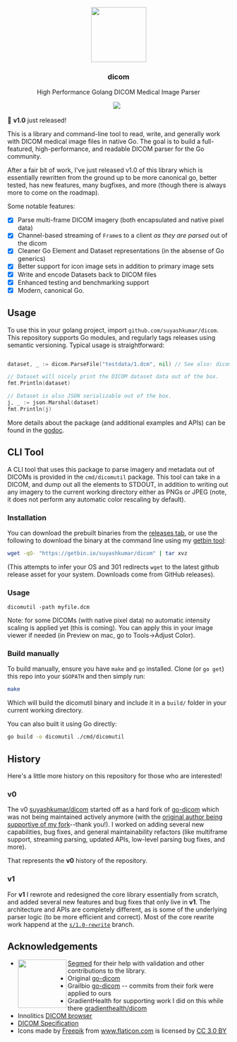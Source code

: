 <p align="center">
  <img src="https://suyashkumar.com/assets/img/magnetic-resonance.png" width="125px"/>
  <h3 align="center">dicom</h3>
  <p align="center">High Performance Golang DICOM Medical Image Parser<p>
  <p align="center"> 
    <a href="https://github.com/suyashkumar/dicom/actions"><img src="https://github.com/suyashkumar/dicom/workflows/build/badge.svg" /></a> 
    <a href="https://godoc.org/github.com/suyashkumar/dicom"><img src="https://godoc.org/github.com/suyashkumar/dicom?status.svg" alt="" /></a>
    <a href="https://goreportcard.com/report/github.com/suyashkumar/dicom"><img src="https://goreportcard.com/badge/github.com/suyashkumar/dicom" alt=""></a> 
  </p>
</p>

:eyes: __v1.0__ just released!

This is a library and command-line tool to read, write, and generally work with DICOM medical image files in native Go. The goal is to build a full-featured, high-performance, and readable DICOM parser for the Go community.

After a fair bit of work, I've just released v1.0 of this library which is essentially rewritten from the ground up to be more canonical go, better tested, has new features, many bugfixes, and more (though there is always more to come on the roadmap).

Some notable features:
- [x] Parse multi-frame DICOM imagery (both encapsulated and native pixel data)
- [x] Channel-based streaming of `Frame`s to a client _as they are parsed_ out of the dicom
- [x] Cleaner Go Element and Dataset representations (in the absense of Go generics)
- [x] Better support for icon image sets in addition to primary image sets
- [x] Write and encode Datasets back to DICOM files
- [x] Enhanced testing and benchmarking support
- [x] Modern, canonical Go.

## Usage
To use this in your golang project, import `github.com/suyashkumar/dicom`. This repository supports Go modules, and regularly tags releases using semantic versioning. Typical usage is straightforward:
```go 

dataset, _ := dicom.ParseFile("testdata/1.dcm", nil) // See also: dicom.Parse which has a generic io.Reader API.

// Dataset will nicely print the DICOM dataset data out of the box.
fmt.Println(dataset)

// Dataset is also JSON serializable out of the box.
j, _ := json.Marshal(dataset)
fmt.Println(j)
```
More details about the package (and additional examples and APIs) can be found in the [godoc](https://godoc.org/github.com/suyashkumar/dicom).

## CLI Tool
A CLI tool that uses this package to parse imagery and metadata out of DICOMs is provided in the `cmd/dicomutil` package. This tool can take in a DICOM, and dump out all the elements to STDOUT, in addition to writing out any imagery to the current working directory either as PNGs or JPEG (note, it does not perform any automatic color rescaling by default).

### Installation
You can download the prebuilt binaries from the [releases tab](https://github.com/suyashkumar/dicom/releases), or use the following to download the binary at the command line using my [getbin tool](https://github.com/suyashkumar/getbin):

```sh
wget -qO- "https://getbin.io/suyashkumar/dicom" | tar xvz
```
(This attempts to infer your OS and 301 redirects `wget` to the latest github release asset for your system. Downloads come from GitHub releases).

### Usage
```
dicomutil -path myfile.dcm
```
Note: for some DICOMs (with native pixel data) no automatic intensity scaling is applied yet (this is coming). You can apply this in your image viewer if needed (in Preview on mac, go to Tools->Adjust Color). 


### Build manually
To build manually, ensure you have `make` and `go` installed. Clone (or `go get`) this repo into your `$GOPATH` and then simply run:
```sh
make
```
Which will build the dicomutil binary and include it in a `build/` folder in your current working directory. 

You can also built it using Go directly:

```sh
go build -o dicomutil ./cmd/dicomutil
```

## History
Here's a little more history on this repository for those who are interested! 

### v0
The v0 [suyashkumar/dicom](https://github.com/suyashkumar/dicom) started off as a hard fork of [go-dicom](https://github.com/gillesdemey/go-dicom) which was not being maintained actively anymore (with the [original author being supportive of my fork](https://www.reddit.com/r/golang/comments/bnu47l/high_performance_dicom_medical_image_parser_in/en9hp6h?utm_source=share&utm_medium=web2x&context=3)--thank you!). I worked on adding several new capabilities, bug fixes, and general maintainability refactors (like multiframe support, streaming parsing, updated APIs, low-level parsing bug fixes, and more).

That represents the __v0__ history of the repository. 

### v1

For __v1__ I rewrote and redesigned the core library essentially from scratch, and added several new features and bug fixes that only live in __v1__. The architecture and APIs are completely different, as is some of the underlying parser logic (to be more efficient and correct). Most of the core rewrite work happend at the [`s/1.0-rewrite`](https://github.com/suyashkumar/dicom/tree/s/1.0-rewrite) branch. 


## Acknowledgements

* <img src="https://user-images.githubusercontent.com/6299853/90325771-b23f2e80-df34-11ea-9d18-5c33b69c2746.png" width="110px" align="left"/> [Segmed](https://www.segmed.ai/) for their help with validation and other contributions to the library. 
* Original [go-dicom](https://github.com/gillesdemey/go-dicom)
* Grailbio [go-dicom](https://github.com/grailbio/go-dicom) -- commits from their fork were applied to ours
* GradientHealth for supporting work I did on this while there [gradienthealth/dicom](https://github.com/gradienthealth/dicom)
* Innolitics [DICOM browser](https://dicom.innolitics.com/ciods)
* [DICOM Specification](https://dicom.nema.org/medical/dicom/current/output/pdf/part05.pdf)
* <div>Icons made by <a href="https://www.freepik.com/?__hstc=57440181.48e262e7f01bcb2b41259e2e5a8103b3.1557697512782.1557697512782.1557697512782.1&__hssc=57440181.4.1557697512783&__hsfp=2768524783" title="Freepik">Freepik</a> from <a href="https://www.flaticon.com/" title="Flaticon">www.flaticon.com</a> is licensed by <a href="https://creativecommons.org/licenses/by/3.0/" title="Creative Commons BY 3.0" target="_blank">CC 3.0 BY</a></div>
